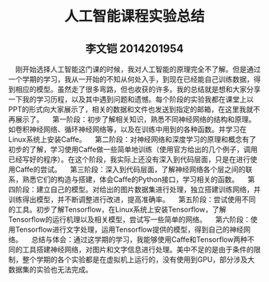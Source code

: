 # <center>人工智能课程实验总结</center>
## <center>李文铠 2014201954</center>

&emsp;刚开始选择人工智能这门课的时候，我对人工智能的原理完全不了解。但是通过一个学期的学习，我从一开始的不知从何处入手，到现在已经能自己训练数据，得到相应的模型。虽然走了很多弯路，但也收获的许多。我的总结就是想和大家分享一下我的学习历程，以及其中遇到问题和遗憾。每个阶段的实验我都在课堂上以PPT的形式向大家展示了，相关的数据和文件也发送到指定的邮箱，在这里我就不再展示了。
&emsp;第一阶段：初步了解相关知识，熟悉不同神经网络的结构和原理。如卷积神经网络、循环神经网络等，以及在训练中用到的各种函数。并学习在Linux系统上安装Caffe。
&emsp;第二阶段：对神经网络和深度学习的原理和概念有了初步的了解，学习使用Caffe做一些简单地训练（使用官方给出的几个例子，调用已经写好的程序）。在这个阶段，我实际上还没有深入到代码层面，只是在进行使用Caffe的尝试。
&emsp;第三阶段：深入到代码层面，了解神经网络各个层之间的联系，熟悉它们的构造与搭建，体会Caffe的Python接口，学习相关的函数。
&emsp;第四阶段：建立自己的模型。对给出的图片数据集进行处理，独立搭建训练网络，并训练得出模型，并不断调整进行改进，提高准确率。
&emsp;第五阶段：尝试使用不同的工具。初步了解Tensorflow，在Linux系统上安装Tensorflow，了解Tensorflow的运行机理以及相关模型，尝试写一些简单的网络。
&emsp;第六阶段：使用Tensorflow进行文字处理，运用Tensorflow提供的模型，得到自己的神经网络。
&emsp;总结与体会：通过这学期的学习，我能够使用Caffe和Tensorflow两种不同的工具搭建神经网络，对图片和文字信息进行处理。美中不足的是由于条件的限制，整个学期的各个实验都是在虚拟机上运行的，没有使用到GPU，部分涉及大数据集的实验也无法完成。